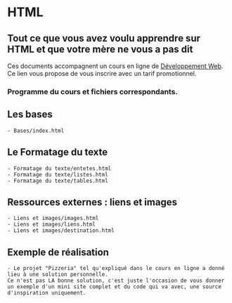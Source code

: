 # HTML
## Tout ce que vous avez voulu apprendre sur HTML et que votre mère ne vous a pas dit

Ces documents accompagnent un cours en ligne de [Développement Web](https://www.udemy.com/course/developpement-web-par-la-pratique/?couponCode=MXAGIT). Ce lien vous propose de vous inscrire avec un tarif promotionnel.

### Programme du cours et fichiers correspondants.

## Les bases
    - Bases/index.html

## Le Formatage du texte
    - Formatage du texte/entetes.html
    - Formatage du texte/listes.html
    - Formatage du texte/tables.html

## Ressources externes : liens et images
    - Liens et images/images.html
    - Liens et images/liens.html
    - Liens et images/destination.html    

## Exemple de réalisation
    - Le projet "Pizzeria" tel qu'expliqué dans le cours en ligne a donné lieu à une solution personnelle.
    Ce n'est pas LA bonne solution, c'est juste l'occasion de vous donner un exemple d'un mini site complet et du code qui va avec, une source d'inspiration uniquement.
